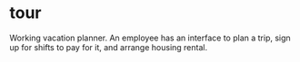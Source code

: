 tour
====

Working vacation planner. An employee has an interface to plan a trip, sign up for shifts to pay for it, and arrange housing rental.
